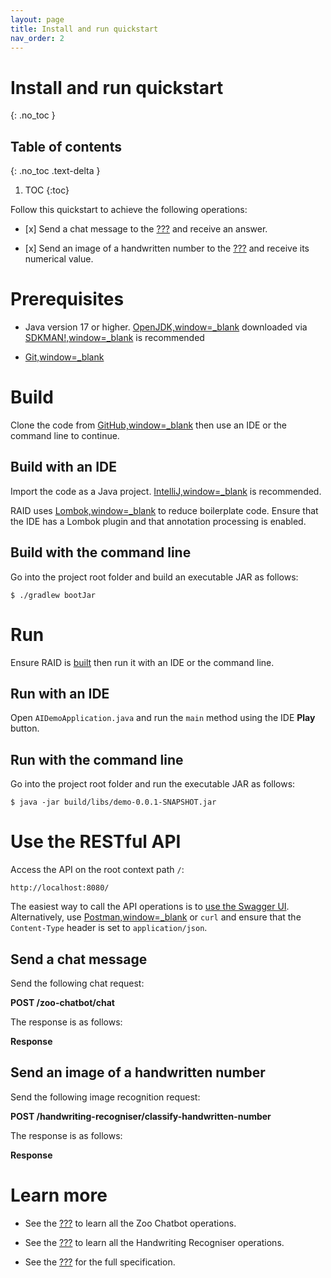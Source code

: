 ```yaml
---
layout: page
title: Install and run quickstart
nav_order: 2
---
```


# Install and run quickstart
{: .no_toc }

## Table of contents
{: .no_toc .text-delta }

1. TOC
{:toc}

Follow this quickstart to achieve the following operations:

-   \[x\] Send a chat message to the
    [???](#zoo-chatbot-component::zoo-chatbot-intro.adoc) and receive an
    answer.

-   \[x\] Send an image of a handwritten number to the
    [???](#handwriting-recogniser-component::handwriting-recogniser-intro.adoc)
    and receive its numerical value.

# Prerequisites

-   Java version 17 or higher.
    [OpenJDK,window=\_blank](https://openjdk.org) downloaded via
    [SDKMAN!,window=\_blank](https://sdkman.io) is recommended

-   [Git,window=\_blank](https://git-scm.com/downloads)

# Build

Clone the code from
[GitHub,window=\_blank](https://github.com/jon-hatfield-tech-writing/ai-demo)
then use an IDE or the command line to continue.

## Build with an IDE

Import the code as a Java project.
[IntelliJ,window=\_blank](https://www.jetbrains.com/idea/) is
recommended.

RAID uses [Lombok,window=\_blank](https://projectlombok.org) to reduce
boilerplate code. Ensure that the IDE has a Lombok plugin and that
annotation processing is enabled.

## Build with the command line

Go into the project root folder and build an executable JAR as follows:

    $ ./gradlew bootJar

# Run

Ensure RAID is [built](#_build) then run it with an IDE or the command
line.

## Run with an IDE

Open `AIDemoApplication.java` and run the `main` method using the IDE
**Play** button.

## Run with the command line

Go into the project root folder and run the executable JAR as follows:

    $ java -jar build/libs/demo-0.0.1-SNAPSHOT.jar

# Use the RESTful API

Access the API on the root context path `/`:

    http://localhost:8080/

The easiest way to call the API operations is to [use the Swagger
UI](#api-spec.adoc). Alternatively, use
[Postman,window=\_blank](https://www.postman.com) or `curl` and ensure
that the `Content-Type` header is set to `application/json`.

## Send a chat message

Send the following chat request:

**POST /zoo-chatbot/chat**

The response is as follows:

**Response**

## Send an image of a handwritten number

Send the following image recognition request:

**POST /handwriting-recogniser/classify-handwritten-number**

The response is as follows:

**Response**

# Learn more

-   See the [???](#zoo-chatbot-component::tutorial/chat-tutorial.adoc)
    to learn all the Zoo Chatbot operations.

-   See the
    [???](#handwriting-recogniser-component::tutorial/handwriting-recogniser-tutorial.adoc)
    to learn all the Handwriting Recogniser operations.

-   See the [???](#api-spec.adoc) for the full specification.
